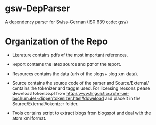 gsw-DepParser
=============

A dependency parser for Swiss-German (ISO 639 code: gsw)


Organization of the Repo
================

- Literature
    contains pdfs of the most important references.
    
- Report 
    contains the latex source and pdf of the report.
    
- Resources
    contains the data (urls of the blogs+ blog xml data).
    
- Source
    contains the source code of the parser and Source/External/ contains the tokenizer and tagger used.
    For licensing reasons please download tokenize.pl from http://www.linguistics.ruhr-uni-bochum.de/~dipper/tokenizer.html#download
    and place it in the Source/External/tokenizer folder.
    
- Tools
    contains script to extract blogs from blogspot and deal with the atom xml format.
    
